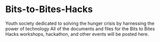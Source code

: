 # Bits-to-Bites-Hacks
Youth society dedicated to solving the hunger crisis by harnessing the power of technology
All of the documents and files for the Bits to Bites Hacks workshops, hackathon, and other events will be posted here. 
